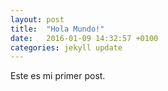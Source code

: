 ```yaml
---
layout: post
title:  "Hola Mundo!"
date:   2016-01-09 14:32:57 +0100
categories: jekyll update
---
```

Este es mi primer post.
